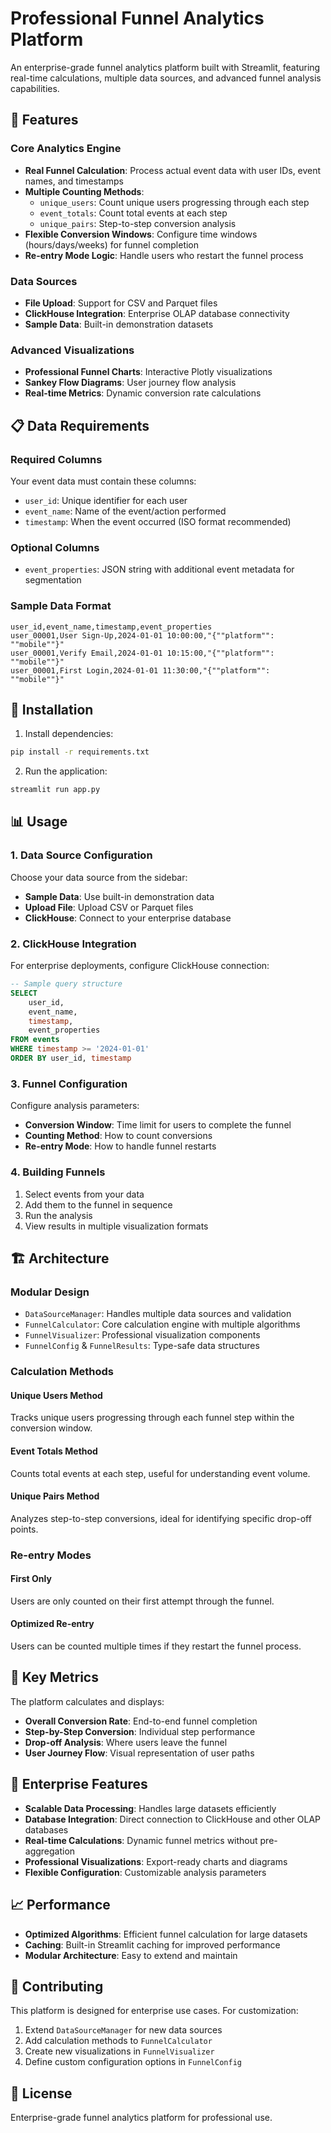 # Professional Funnel Analytics Platform

An enterprise-grade funnel analytics platform built with Streamlit, featuring real-time calculations, multiple data sources, and advanced funnel analysis capabilities.

## 🚀 Features

### Core Analytics Engine
- **Real Funnel Calculation**: Process actual event data with user IDs, event names, and timestamps
- **Multiple Counting Methods**:
  - `unique_users`: Count unique users progressing through each step
  - `event_totals`: Count total events at each step
  - `unique_pairs`: Step-to-step conversion analysis
- **Flexible Conversion Windows**: Configure time windows (hours/days/weeks) for funnel completion
- **Re-entry Mode Logic**: Handle users who restart the funnel process

### Data Sources
- **File Upload**: Support for CSV and Parquet files
- **ClickHouse Integration**: Enterprise OLAP database connectivity
- **Sample Data**: Built-in demonstration datasets

### Advanced Visualizations
- **Professional Funnel Charts**: Interactive Plotly visualizations
- **Sankey Flow Diagrams**: User journey flow analysis
- **Real-time Metrics**: Dynamic conversion rate calculations

## 📋 Data Requirements

### Required Columns
Your event data must contain these columns:
- `user_id`: Unique identifier for each user
- `event_name`: Name of the event/action performed
- `timestamp`: When the event occurred (ISO format recommended)

### Optional Columns
- `event_properties`: JSON string with additional event metadata for segmentation

### Sample Data Format
```csv
user_id,event_name,timestamp,event_properties
user_00001,User Sign-Up,2024-01-01 10:00:00,"{""platform"": ""mobile""}"
user_00001,Verify Email,2024-01-01 10:15:00,"{""platform"": ""mobile""}"
user_00001,First Login,2024-01-01 11:30:00,"{""platform"": ""mobile""}"
```

## 🔧 Installation

1. Install dependencies:
```bash
pip install -r requirements.txt
```

2. Run the application:
```bash
streamlit run app.py
```

## 📊 Usage

### 1. Data Source Configuration
Choose your data source from the sidebar:
- **Sample Data**: Use built-in demonstration data
- **Upload File**: Upload CSV or Parquet files
- **ClickHouse**: Connect to your enterprise database

### 2. ClickHouse Integration
For enterprise deployments, configure ClickHouse connection:
```sql
-- Sample query structure
SELECT 
    user_id,
    event_name,
    timestamp,
    event_properties
FROM events 
WHERE timestamp >= '2024-01-01' 
ORDER BY user_id, timestamp
```

### 3. Funnel Configuration
Configure analysis parameters:
- **Conversion Window**: Time limit for users to complete the funnel
- **Counting Method**: How to count conversions
- **Re-entry Mode**: How to handle funnel restarts

### 4. Building Funnels
1. Select events from your data
2. Add them to the funnel in sequence
3. Run the analysis
4. View results in multiple visualization formats

## 🏗️ Architecture

### Modular Design
- `DataSourceManager`: Handles multiple data sources and validation
- `FunnelCalculator`: Core calculation engine with multiple algorithms
- `FunnelVisualizer`: Professional visualization components
- `FunnelConfig` & `FunnelResults`: Type-safe data structures

### Calculation Methods

#### Unique Users Method
Tracks unique users progressing through each funnel step within the conversion window.

#### Event Totals Method
Counts total events at each step, useful for understanding event volume.

#### Unique Pairs Method
Analyzes step-to-step conversions, ideal for identifying specific drop-off points.

### Re-entry Modes

#### First Only
Users are only counted on their first attempt through the funnel.

#### Optimized Re-entry
Users can be counted multiple times if they restart the funnel process.

## 🎯 Key Metrics

The platform calculates and displays:
- **Overall Conversion Rate**: End-to-end funnel completion
- **Step-by-Step Conversion**: Individual step performance
- **Drop-off Analysis**: Where users leave the funnel
- **User Journey Flow**: Visual representation of user paths

## 🔐 Enterprise Features

- **Scalable Data Processing**: Handles large datasets efficiently
- **Database Integration**: Direct connection to ClickHouse and other OLAP databases
- **Real-time Calculations**: Dynamic funnel metrics without pre-aggregation
- **Professional Visualizations**: Export-ready charts and diagrams
- **Flexible Configuration**: Customizable analysis parameters

## 📈 Performance

- **Optimized Algorithms**: Efficient funnel calculation for large datasets
- **Caching**: Built-in Streamlit caching for improved performance
- **Modular Architecture**: Easy to extend and maintain

## 🤝 Contributing

This platform is designed for enterprise use cases. For customization:

1. Extend `DataSourceManager` for new data sources
2. Add calculation methods to `FunnelCalculator`
3. Create new visualizations in `FunnelVisualizer`
4. Define custom configuration options in `FunnelConfig`

## 📄 License

Enterprise-grade funnel analytics platform for professional use. 
